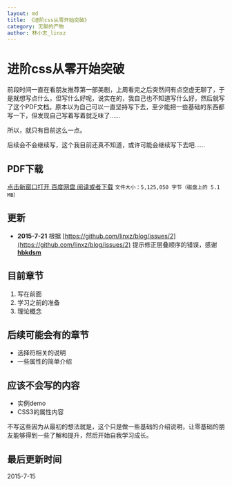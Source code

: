 ```yaml
---
layout: md
title: 《进阶css从零开始突破》
category: 无聊的产物
author: 林小志_linxz
---
```


# 进阶css从零开始突破
前段时间一直在看朋友推荐第一部美剧，上周看完之后突然间有点空虚无聊了，于是就想写点什么，但写什么好呢，说实在的，我自己也不知道写什么好，然后就写了这个PDF文档。原本以为自己可以一直坚持写下去，至少能把一些基础的东西都写一下，但发现自己写着写着就乏味了……

所以，就只有目前这么一点。

后续会不会继续写，这个我目前还真不知道，或许可能会继续写下去吧……

## PDF下载

<a href="https://pan.baidu.com/s/1geQzKtl" target="_blank">点击新窗口打开 百度网盘 阅读或者下载</a> `文件大小：5,125,050 字节（磁盘上的 5.1 MB）`

## 更新 

* **2015-7-21** 根据 [https://github.com/linxz/blog/issues/2](https://github.com/linxz/blog/issues/2) 提示修正层叠顺序的错误，感谢 **[hbkdsm](https://github.com/hbkdsm)**

## 目前章节

1. 写在前面
2. 学习之前的准备
3. 理论概念

## 后续可能会有的章节

* 选择符相关的说明
* 一些属性的简单介绍

## 应该不会写的内容

* 实例demo
* CSS3的属性内容

不写这些因为从最初的想法就是，这个只是做一些基础的介绍说明，让零基础的朋友能够得到一些了解和提升，然后开始自我学习成长。

## 最后更新时间
2015-7-15